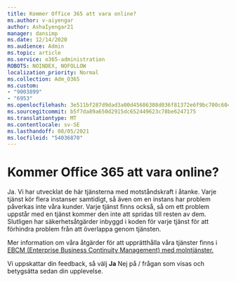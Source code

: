 ```yaml
---
title: Kommer Office 365 att vara online?
ms.author: v-aiyengar
author: AshaIyengar21
manager: dansimp
ms.date: 12/14/2020
ms.audience: Admin
ms.topic: article
ms.service: o365-administration
ROBOTS: NOINDEX, NOFOLLOW
localization_priority: Normal
ms.collection: Adm_O365
ms.custom:
- "9003899"
- "6953"
ms.openlocfilehash: 3e511bf287d9dad3a00d45686308d036f81372e6f9bc700c6043ed76aa5b184e
ms.sourcegitcommit: b5f7da89a650d2915dc652449623c78be6247175
ms.translationtype: MT
ms.contentlocale: sv-SE
ms.lasthandoff: 08/05/2021
ms.locfileid: "54036870"
---
```

# <a name="will-office-365-services-stay-online"></a>Kommer Office 365 att vara online?

Ja. Vi har utvecklat de här tjänsterna med motståndskraft i åtanke. Varje tjänst kör flera instanser samtidigt, så även om en instans har problem påverkas inte våra kunder. Varje tjänst finns också, så om ett problem uppstår med en tjänst kommer den inte att spridas till resten av dem. Slutligen har säkerhetsåtgärder inbyggd i koden för varje tjänst för att förhindra problem från att överlappa genom tjänsten.

Mer information om våra åtgärder för att upprätthålla våra tjänster finns i [EBCM (Enterprise Business Continuity Management) med molntjänster.](https://go.microsoft.com/fwlink/?linkid=2124377)

Vi uppskattar din feedback, så välj **Ja** Nej på /  frågan som visas och betygsätta sedan din upplevelse.